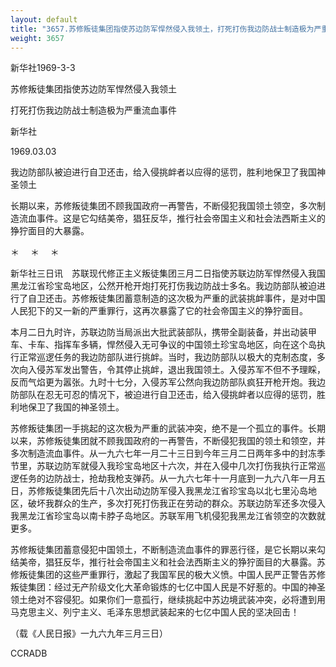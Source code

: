 ```yaml
---
layout: default
title: "3657.苏修叛徒集团指使苏边防军悍然侵入我领土，打死打伤我边防战士制造极为严重流血事件"
weight: 3657
---
```


新华社1969-3-3

苏修叛徒集团指使苏边防军悍然侵入我领土

打死打伤我边防战士制造极为严重流血事件

新华社

1969.03.03

我边防部队被迫进行自卫还击，给入侵挑衅者以应得的惩罚，胜利地保卫了我国神圣领土

长期以来，苏修叛徒集团不顾我国政府一再警告，不断侵犯我国领土领空，多次制造流血事件。这是它勾结美帝，猖狂反华，推行社会帝国主义和社会法西斯主义的狰狞面目的大暴露。

＊            　＊            　＊

新华社三日讯　苏联现代修正主义叛徒集团三月二日指使苏联边防军悍然侵入我国黑龙江省珍宝岛地区，公然开枪开炮打死打伤我边防战士多名。我边防部队被迫进行了自卫还击。苏修叛徒集团蓄意制造的这次极为严重的武装挑衅事件，是对中国人民犯下的又一新的严重罪行，这再次暴露了它的社会帝国主义的狰狞面目。

本月二日九时许，苏联边防当局派出大批武装部队，携带全副装备，并出动装甲车、卡车、指挥车多辆，悍然侵入无可争议的中国领土珍宝岛地区，向在这个岛执行正常巡逻任务的我边防部队进行挑衅。当时，我边防部队以极大的克制态度，多次向入侵苏军发出警告，令其停止挑衅，退出我国领土。入侵苏军不但不予理睬，反而气焰更为嚣张。九时十七分，入侵苏军公然向我边防部队疯狂开枪开炮。我边防部队在忍无可忍的情况下，被迫进行自卫还击，给入侵挑衅者以应得的惩罚，胜利地保卫了我国的神圣领土。

苏修叛徒集团一手挑起的这次极为严重的武装冲突，绝不是一个孤立的事件。长期以来，苏修叛徒集团就不顾我国政府的一再警告，不断侵犯我国的领土和领空，并多次制造流血事件。从一九六七年一月二十三日到今年三月二日两年多中的封冻季节里，苏联边防军就侵入我珍宝岛地区十六次，并在入侵中几次打伤我执行正常巡逻任务的边防战士，抢劫我枪支弹药。从一九六七年十一月底到一九六八年一月五日，苏修叛徒集团先后十八次出动边防军侵入我黑龙江省珍宝岛以北七里沁岛地区，破坏我群众的生产，多次打死打伤我正在劳动的群众。苏联边防军还多次侵入我黑龙江省珍宝岛以南卡脖子岛地区。苏联军用飞机侵犯我黑龙江省领空的次数就更多。

苏修叛徒集团蓄意侵犯中国领土，不断制造流血事件的罪恶行径，是它长期以来勾结美帝，猖狂反华，推行社会帝国主义和社会法西斯主义的狰狞面目的大暴露。苏修叛徒集团的这些严重罪行，激起了我国军民的极大义愤。中国人民严正警告苏修叛徒集团：经过无产阶级文化大革命锻炼的七亿中国人民是不好惹的。中国的神圣领土绝对不容侵犯。如果你们一意孤行，继续挑起中苏边境武装冲突，必将遭到用马克思主义、列宁主义、毛泽东思想武装起来的七亿中国人民的坚决回击！

（载《人民日报》一九六九年三月三日）

CCRADB

